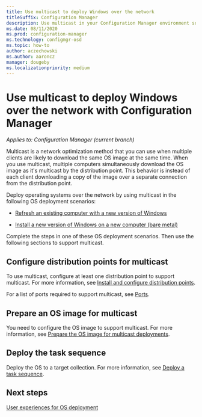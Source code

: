 ```yaml
---
title: Use multicast to deploy Windows over the network
titleSuffix: Configuration Manager
description: Use multicast in your Configuration Manager environment so that multiple computers can simultaneously download the OS image.
ms.date: 08/11/2020
ms.prod: configuration-manager
ms.technology: configmgr-osd
ms.topic: how-to
author: aczechowski
ms.author: aaroncz
manager: dougeby
ms.localizationpriority: medium
---
```


# Use multicast to deploy Windows over the network with Configuration Manager

*Applies to: Configuration Manager (current branch)*

Multicast is a network optimization method that you can use when multiple clients are likely to download the same OS image at the same time. When you use multicast, multiple computers simultaneously download the OS image as it's multicast by the distribution point. This behavior is instead of each client downloading a copy of the image over a separate connection from the distribution point.

Deploy operating systems over the network by using multicast in the following OS deployment scenarios:

- [Refresh an existing computer with a new version of Windows](refresh-an-existing-computer-with-a-new-version-of-windows.md)

- [Install a new version of Windows on a new computer (bare metal)](install-new-windows-version-new-computer-bare-metal.md)

Complete the steps in one of these OS deployment scenarios. Then use the following sections to support multicast.

## <a name="BKMK_Configure"></a> Configure distribution points for multicast

To use multicast, configure at least one distribution point to support multicast. For more information, see [Install and configure distribution points](../../core/servers/deploy/configure/install-and-configure-distribution-points.md#bkmk_config-multicast).

For a list of ports required to support multicast, see [Ports](../../core/plan-design/hierarchy/ports.md#BKMK_PortsClient-DP2).

## Prepare an OS image for multicast

You need to configure the OS image to support multicast. For more information, see [Prepare the OS image for multicast deployments](../get-started/manage-operating-system-images.md#BKMK_OSImageMulticast).

## <a name="BKMK_Deploy"></a> Deploy the task sequence

Deploy the OS to a target collection. For more information, see [Deploy a task sequence](deploy-a-task-sequence.md).

## Next steps

[User experiences for OS deployment](../understand/user-experience.md)
